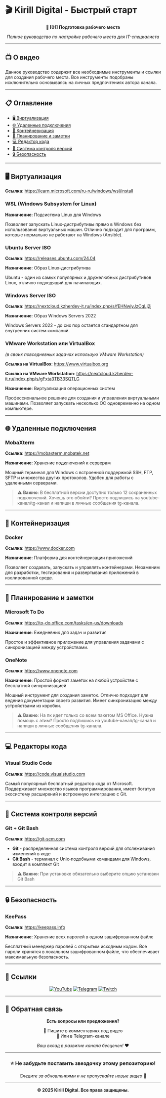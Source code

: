 # 🎬 Kirill Digital - Быстрый старт

<div align="center">

**🚀 [01] Подготовка рабочего места**

*Полное руководство по настройке рабочего места для IT-специалиста*

</div>

---

## 📺 О видео

Данное руководство содержит все необходимые инструменты и ссылки для создания рабочего места. 
Все инструменты подобраны исключительно основываясь на личных предпочтениях автора канала.

---

## 📋 Оглавление

- [🖥️ Виртуализация](#️-виртуализация)
- [🌐 Удаленные подключения](#-удаленные-подключения)
- [🐳 Контейнеризация](#-контейнеризация)
- [📝 Планирование и заметки](#-планирование-и-заметки)
- [💻 Редактор кода](#-редакторы-кода)
- [🔧 Система контроля версий](#-система-контроля-версий)
- [🔒 Безопасность](#-безопасность)

---

## 🖥️ Виртуализация
**Ссылка**: https://learn.microsoft.com/ru-ru/windows/wsl/install

### WSL (Windows Subsystem for Linux)
**Назначение**: Подсистема Linux для Windows

Позволяет запускать Linux-дистрибутивы прямо в Windows без использования виртуальных машин. Отлично подходит для программ, которые нормально не работают на Windows (Ansible).

### Ubuntu Server ISO
**Ссылка**: https://releases.ubuntu.com/24.04

**Назначение**: Образ Linux-дистрибутива

Ubuntu - один из самых популярных и дружелюбных дистрибутивов Linux, отлично подходящий для начинающих.

### Windows Server ISO
**Ссылка**: https://nextcloud.kzherdev-it.ru/index.php/s/fEHNwiyJzCqLj2j

**Назначение**: Образ Windows Servers 2022

Windows Servers 2022 - до сих пор остается стандартном для внутренних систем компаний.

### VMware Workstation или VirtualBox 
*(в своих повседневных задачах использую VMware Workstation)*

**Ссылка на VirtualBox**: https://www.virtualbox.org

**Ссылка на VMware Workstation**: https://nextcloud.kzherdev-it.ru/index.php/s/gFxta3TB33SQTLG

**Назначение**: Виртуализация операционных систем

Профессиональное решение для создания и управления виртуальными машинами. Позволяет запускать несколько ОС одновременно на одном компьютере.

---

## 🌐 Удаленные подключения

### MobaXterm
**Ссылка**: https://mobaxterm.mobatek.net

**Назначение**: Хранение подключений к серверам

Мощный терминал для Windows с встроенной поддержкой SSH, FTP, SFTP и множества других протоколов. Удобен для работы с удаленными серверами.

> ⚠️ **Важно**: В бесплатной версии доступно только 12 сохраненных подключений. Хочешь это обойти? Просто подпишись на youtube-канал/tg-канал и напиши в личные сообщения tg-канала.

---

## 🐳 Контейнеризация

### Docker
**Ссылка**: https://www.docker.com

**Назначение**: Платформа для контейнеризации приложений

Позволяет создавать, запускать и управлять контейнерами. Незаменим для разработки, тестирования и развертывания приложений в изолированной среде.

---

## 📝 Планирование и заметки

### Microsoft To Do
**Ссылка**: https://to-do.office.com/tasks/en-us/downloads

**Назначение**: Ежедневник для задач и развития

Простое и эффективное приложение для управления задачами с синхронизацией между устройствами.

### OneNote
**Ссылка**: https://www.onenote.com

**Назначение**: Простой формат заметок на любой устройстве с бесплатной синхронизацией

Мощный инструмент для создания заметок. Отлично подходит для ведения документации своего развития. Имеет синхронизацию между устройствами из коробки.

> ⚠️ **Важно**: На пк идет только со всем пакетом MS Office. Нужна помощь с этим? Просто подпишись на youtube-канал/tg-канал и напиши в личные сообщения tg-канала.

---

## 💻 Редакторы кода

### Visual Studio Code
**Ссылка**: https://code.visualstudio.com

Самый популярный бесплатный редактор кода от Microsoft. Поддерживает множество языков программирования, имеет богатую экосистему расширений и встроенную интеграцию с Git.

---

## 🔧 Система контроля версий

### Git + Git Bash
**Ссылка**: https://git-scm.com

- **Git** - распределенная система контроля версий для отслеживания изменений в коде
- **Git Bash** - терминал с Unix-подобными командами для Windows, входит в комплект Git

> ⚠️ **Важно**: При установке обязательно выберите опцию установки Git Bash

---

## 🔒 Безопасность

### KeePass
**Ссылка**: https://keepass.info

**Назначение**: Хранение всех паролей в одном зашифрованном файле

Бесплатный менеджер паролей с открытым исходным кодом. Все пароли хранятся в локальном зашифрованном файле, что обеспечивает максимальную безопасность.

---

## 🔗 Ссылки

<div align="center">

[![YouTube](https://img.shields.io/badge/YouTube-FF0000?style=for-the-badge&logo=youtube&logoColor=white)](https://www.youtube.com/@Kirill_Digital)
[![Telegram](https://img.shields.io/badge/Telegram-2CA5E0?style=for-the-badge&logo=telegram&logoColor=white)](https://t.me/Kirill_Digital_2000)
[![Twitch](https://img.shields.io/badge/Twitch-9146FF?style=for-the-badge&logo=twitch&logoColor=white)](https://www.twitch.tv/kirill_digital)

</div>

---

## 💬 Обратная связь

<div align="center">

**Есть вопросы или предложения?** 

💬 Пишите в комментариях под видео  
📧 Или в Telegram-канале

*Ваш вклад в развитие канала бесценен!* ❤️

</div>

---

<div align="center">

### ⭐ Не забудьте поставить звездочку этому репозиторию!

*Следите за обновлениями и не пропускайте новые видео* 🎯

---

**© 2025 Kirill Digital. Все права защищены.**

</div>
